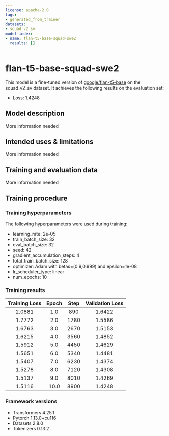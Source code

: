 ```yaml
---
license: apache-2.0
tags:
- generated_from_trainer
datasets:
- squad_v2_sv
model-index:
- name: flan-t5-base-squad-swe2
  results: []
---
```


<!-- This model card has been generated automatically according to the information the Trainer had access to. You
should probably proofread and complete it, then remove this comment. -->

# flan-t5-base-squad-swe2

This model is a fine-tuned version of [google/flan-t5-base](https://huggingface.co/google/flan-t5-base) on the squad_v2_sv dataset.
It achieves the following results on the evaluation set:
- Loss: 1.4248

## Model description

More information needed

## Intended uses & limitations

More information needed

## Training and evaluation data

More information needed

## Training procedure

### Training hyperparameters

The following hyperparameters were used during training:
- learning_rate: 2e-05
- train_batch_size: 32
- eval_batch_size: 32
- seed: 42
- gradient_accumulation_steps: 4
- total_train_batch_size: 128
- optimizer: Adam with betas=(0.9,0.999) and epsilon=1e-08
- lr_scheduler_type: linear
- num_epochs: 10

### Training results

| Training Loss | Epoch | Step | Validation Loss |
|:-------------:|:-----:|:----:|:---------------:|
| 2.0881        | 1.0   | 890  | 1.6422          |
| 1.7772        | 2.0   | 1780 | 1.5586          |
| 1.6763        | 3.0   | 2670 | 1.5153          |
| 1.6215        | 4.0   | 3560 | 1.4852          |
| 1.5912        | 5.0   | 4450 | 1.4629          |
| 1.5651        | 6.0   | 5340 | 1.4481          |
| 1.5407        | 7.0   | 6230 | 1.4374          |
| 1.5278        | 8.0   | 7120 | 1.4308          |
| 1.5137        | 9.0   | 8010 | 1.4269          |
| 1.5116        | 10.0  | 8900 | 1.4248          |


### Framework versions

- Transformers 4.25.1
- Pytorch 1.13.0+cu116
- Datasets 2.8.0
- Tokenizers 0.13.2
